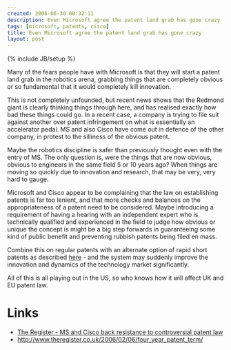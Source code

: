 ```yaml
---
created: 2006-06-30 00:32:11
description: Even Microsoft agree the patent land grab has gone crazy
tags: [microsoft, patents, cisco]
title: Even Microsoft agree the patent land grab has gone crazy
layout: post
---
```

{% include JB/setup %}

Many of the fears people have with Microsoft is that they will start a patent land grab in the robotics arena, grabbing things that are completely obvious or so fundamental that it would completely kill innovation.

This is not completely unfounded, but recent news shows that the Redmond giant is clearly thinking things through here, and has realised exactly how bad these things could go. In a recent case, a company is trying to file suit against another over patent infringement on what is essentially an accelerator pedal. MS and also Cisco have come out in defence of the other company, in protest to the silliness of the obvious patent.

Maybe the robotics discipline is safer than previously thought even with the entry of MS. The only question is, were the things that are now obvious, obvious to engineers in the same field 5 or 10 years ago? When things are moving so quickly due to innovation and research, that may be very, very hard to gauge.

Microsoft and Cisco appear to be complaining that the law on establishing patents is far too lenient, and that more checks and balances on the appropriateness of a patent need to be considered. Maybe introducing a requirement of having a hearing with an independent expert who is technically qualified and experienced in the field to judge how obvious or unique the concept is might be a big step forwards in guaranteeing some kind of public benefit and preventing rubbish patents being filed en mass.

Combine this on regular patents with an alternate option of rapid short patents as described
[here](http://www.theregister.co.uk/2006/02/06/four_year_patent_term/) - and the system may suddenly improve the innovation and dynamics of the technology market significantly.

All of this is all playing out in the US, so who knows how it will affect UK and EU patent law.

# Links

* [The Register - MS and Cisco back resistance to controversial patent law](http://www.theregister.co.uk/2006/06/29/obvious_patent_argument/)
* <http://www.theregister.co.uk/2006/02/06/four_year_patent_term/>
